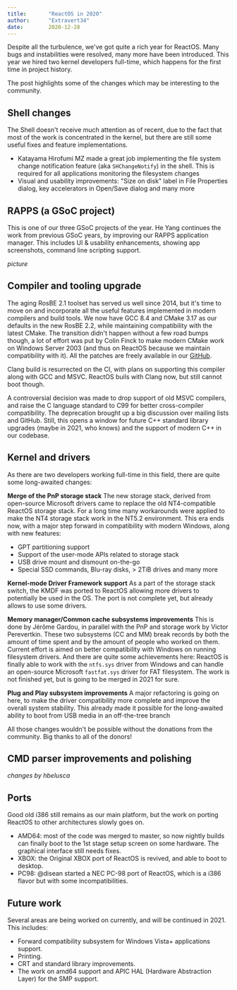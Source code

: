 ```yaml
---
title:       "ReactOS in 2020"
author:      "Extravert34"
date:        2020-12-28
---
```


Despite all the turbulence, we've got quite a rich year for ReactOS.
Many bugs and instabilities were resolved, many more have been introduced.
This year we hired two kernel developers full-time, which happens for the first time in project history.

The post highlights some of the changes which may be interesting to the community.

## Shell changes

The Shell doesn't receive much attention as of recent, due to the fact that most of the work is concentrated in the kernel, but there are still some useful fixes and feature implementations.

* Katayama Hirofumi MZ made a great job implementing the file system change notification feature (aka `SHChangeNotify`) in the shell. This is required for all applications monitoring the filesystem changes
* Visual and usability improvements: "Size on disk" label in File Properties dialog, key accelerators in Open/Save dialog and many more

## RAPPS (a GSoC project)

This is one of our three GSoC projects of the year. He Yang continues the work from previous GSoC years, by improving our RAPPS application manager. This includes UI & usability enhancements, showing app screenshots, command line scripting support.

*picture*

## Compiler and tooling upgrade

The aging RosBE 2.1 toolset has served us well since 2014, but it's time to move on and incorporate all the useful features implemented in modern compilers and build tools.
We now have GCC 8.4 and CMake 3.17 as our defaults in the new RosBE 2.2, while maintaining compatibility with the latest CMake.
The transition didn't happen without a few road bumps though, a lot of effort was put by Colin Finck to make modern CMake work on Windows Server 2003 (and thus on ReactOS because we maintain compatibility with it).
All the patches are freely available in our [GitHub](https://github.com/reactos/CMake/tree/cmake-3.17.2-reactos).

Clang build is resurrected on the CI, with plans on supporting this compiler along with GCC and MSVC. ReactOS buils with Clang now, but still cannot boot though.

A controversial decision was made to drop support of old MSVC compilers, and raise the C language standard to C99 for better cross-compiler compatibility. The deprecation brought up a big discussion over mailing lists and GitHub.
Still, this opens a window for future C++ standard library upgrades (maybe in 2021, who knows) and the support of modern C++ in our codebase.

## Kernel and drivers

As there are two developers working full-time in this field, there are quite some long-awaited changes:

**Merge of the PnP storage stack** The new storage stack, derived from open-source Microsoft drivers came to replace the old NT4-compatible ReactOS storage stack.
For a long time many workarounds were applied to make the NT4 storage stack work in the NT5.2 environment.
This era ends now, with a major step forward in compatibility with modern Windows, along with new features:
* GPT partitioning support
* Support of the user-mode APIs related to storage stack
* USB drive mount and dismount on-the-go
* Special SSD commands, Blu-ray disks, > 2TiB drives and many more

**Kernel-mode Driver Framework support** As a part of the storage stack switch, the KMDF was ported to ReactOS allowing more drivers to potentially be used in the OS. The port is not complete yet, but already allows to use some drivers.

**Memory manager/Common cache subsystems improvements** This is done by Jérôme Gardou, in parallel with the PnP and storage work by Victor Perevertkin.
These two subsystems (CC and MM) break records by both the amount of time spent and by the amount of people who worked on them.
Current effort is aimed on better compatibility with Windows on running filesystem drivers.
And there are quite some achievements here: ReactOS is finally able to work with the `ntfs.sys` driver from Windows and can handle an open-source Microsoft `fastfat.sys` driver for FAT filesystem.
The work is not finished yet, but is going to be merged in 2021 for sure.

**Plug and Play subsystem improvements** A major refactoring is going on here, to make the driver compatibility more complete and improve the overall system stability.
This already made it possible for the long-awaited ability to boot from USB media in an off-the-tree branch

All those changes wouldn't be possible without the donations from the community.
Big thanks to all of the donors!

## CMD parser improvements and polishing

_changes by hbelusca_

## Ports

Good old i386 still remains as our main platform, but the work on porting ReactOS to other architectures slowly goes on.

* AMD64: most of the code was merged to master, so now nightly builds can finally boot to the 1st stage setup screen on some hardware. The graphical interface still needs fixes.
* XBOX: the Original XBOX port of ReactOS is revived, and able to boot to desktop.
* PC98: @disean started a NEC PC-98 port of ReactOS, which is a i386 flavor but with some incompatibilities.

## Future work

Several areas are being worked on currently, and will be continued in 2021. This includes:

* Forward compatibility subsystem for Windows Vista+ applications support.
* Printing.
* CRT and standard library improvements.
* The work on amd64 support and APIC HAL (Hardware Abstraction Layer) for the SMP support.
